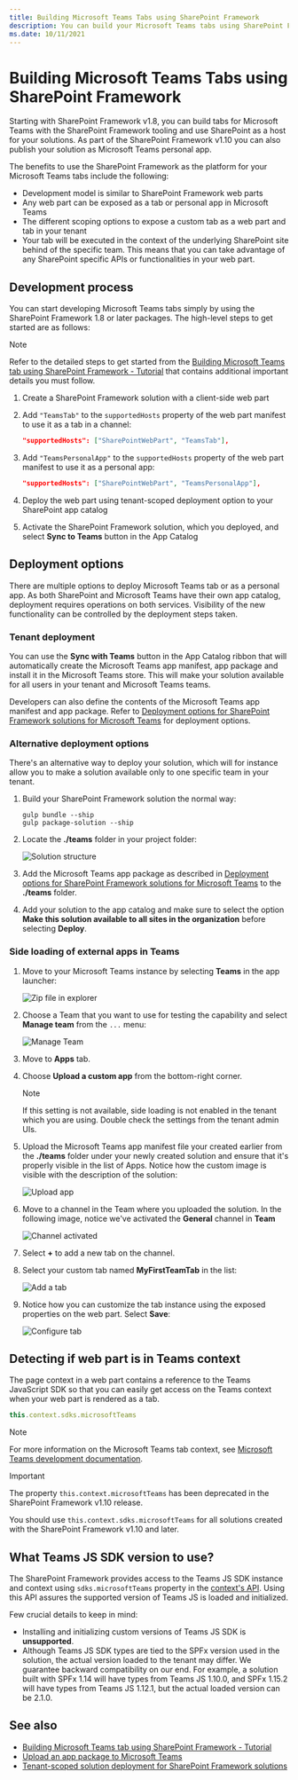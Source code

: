 ```yaml
---
title: Building Microsoft Teams Tabs using SharePoint Framework
description: You can build your Microsoft Teams tabs using SharePoint Framework and utilize the tooling
ms.date: 10/11/2021
---
```

# Building Microsoft Teams Tabs using SharePoint Framework

Starting with SharePoint Framework v1.8, you can build tabs for Microsoft Teams with the SharePoint Framework tooling and use SharePoint as a host for your solutions. As part of the SharePoint Framework v1.10 you can also publish your solution as Microsoft Teams personal app.

The benefits to use the SharePoint Framework as the platform for your Microsoft Teams tabs include the following:

- Development model is similar to SharePoint Framework web parts
- Any web part can be exposed as a tab or personal app in Microsoft Teams
- The different scoping options to expose a custom tab as a web part and tab in your tenant
- Your tab will be executed in the context of the underlying SharePoint site behind of the specific team. This means that you can take advantage of any SharePoint specific APIs or functionalities in your web part.

## Development process

You can start developing Microsoft Teams tabs simply by using the SharePoint Framework 1.8 or later packages. The high-level steps to get started are as follows:

> [!NOTE]
> Refer to the detailed steps to get started from the [Building Microsoft Teams tab using SharePoint Framework - Tutorial](web-parts/get-started/using-web-part-as-ms-teams-tab.md) that contains additional important details you must follow.

1. Create a SharePoint Framework solution with a client-side web part
1. Add `"TeamsTab"` to the `supportedHosts` property of the web part manifest to use it as a tab in a channel:

    ```json
    "supportedHosts": ["SharePointWebPart", "TeamsTab"],
    ```

1. Add `"TeamsPersonalApp"` to the `supportedHosts` property of the web part manifest to use it as a personal app:

    ```json
    "supportedHosts": ["SharePointWebPart", "TeamsPersonalApp"],
    ```

1. Deploy the web part using tenant-scoped deployment option to your SharePoint app catalog
1. Activate the SharePoint Framework solution, which you deployed, and select **Sync to Teams** button in the App Catalog

## Deployment options

There are multiple options to deploy Microsoft Teams tab or as a personal app. As both SharePoint and Microsoft Teams have their own app catalog, deployment requires operations on both services. Visibility of the new functionality can be controlled by the deployment steps taken.

### Tenant deployment

You can use the **Sync with Teams** button in the App Catalog ribbon that will automatically create the Microsoft Teams app manifest, app package and install it in the Microsoft Teams store. This will make your solution available for all users in your tenant and Microsoft Teams teams.

Developers can also define the contents of the Microsoft Teams app manifest and app package. Refer to [Deployment options for SharePoint Framework solutions for Microsoft Teams](deployment-spfx-teams-solutions.md) for deployment options.

### Alternative deployment options

There's an alternative way to deploy your solution, which will for instance allow you to make a solution available only to one specific team in your tenant.

1. Build your SharePoint Framework solution the normal way:

    ```console
    gulp bundle --ship
    gulp package-solution --ship
    ```

1. Locate the **./teams** folder in your project folder:

    ![Solution structure](../images/sp-teams-solution-structure.png)

1. Add the Microsoft Teams app package as described in [Deployment options for SharePoint Framework solutions for Microsoft Teams](deployment-spfx-teams-solutions.md#developer-provided-microsoft-teams-app-manifest--package) to the **./teams** folder.
1. Add your solution to the app catalog and make sure to select the option **Make this solution available to all sites in the organization** before selecting **Deploy**.

### Side loading of external apps in Teams

1. Move to your Microsoft Teams instance by selecting **Teams** in the app launcher:

    ![Zip file in explorer](../images/sp-teams-move-to-teams.png)

1. Choose a Team that you want to use for testing the capability and select **Manage team** from the `...` menu:

    ![Manage Team](../images/sp-teams-manage-team.png)

1. Move to **Apps** tab.
1. Choose **Upload a custom app** from the bottom-right corner.

    > [!NOTE]
    > If this setting is not available, side loading is not enabled in the tenant which you are using. Double check the settings from the tenant admin UIs.

1. Upload the Microsoft Teams app manifest file your created earlier from the **./teams** folder under your newly created solution and ensure that it's properly visible in the list of Apps. Notice how the custom image is visible with the description of the solution:

    ![Upload app](../images/sp-teams-app-uploaded.png)

1. Move to a channel in the Team where you uploaded the solution. In the following image, notice we've activated the **General** channel in **Team**

    ![Channel activated](../images/sp-teams-channel-activated.png)

1. Select **+** to add a new tab on the channel.
1. Select your custom tab named **MyFirstTeamTab** in the list:

    ![Add a tab](../images/sp-teams-add-a-tab.png)

1. Notice how you can customize the tab instance using the exposed properties on the web part. Select **Save**:

    ![Configure tab](../images/sp-teams-configure-tab.png)

## Detecting if web part is in Teams context

The page context in a web part contains a reference to the Teams JavaScript SDK so that you can easily get access on the Teams context when your web part is rendered as a tab.

```javascript
this.context.sdks.microsoftTeams
```

> [!NOTE]
> For more information on the Microsoft Teams tab context, see [Microsoft Teams development documentation](/microsoftteams/platform/concepts/tabs/tabs-context).

> [!IMPORTANT]
> The property `this.context.microsoftTeams` has been deprecated in the SharePoint Framework v1.10 release.
>
> You should use `this.context.sdks.microsoftTeams` for all solutions created with the SharePoint Framework v1.10 and later.

## What Teams JS SDK version to use?

The SharePoint Framework provides access to the Teams JS SDK instance and context using `sdks.microsoftTeams` property in the [context's API](/javascript/api/sp-webpart-base/webpartcontext#@microsoft-sp-webpart-base-webpartcontext-sdks-member).
Using this API assures the supported version of Teams JS is loaded and initialized.

Few crucial details to keep in mind:
- Installing and initializing custom versions of Teams JS SDK is **unsupported**.
- Although Teams JS SDK types are tied to the SPFx version used in the solution, the actual version loaded to the tenant may differ. We guarantee backward compatibility on our end. For example, a solution built with SPFx 1.14 will have types from Teams JS 1.10.0, and SPFx 1.15.2 will have types from Teams JS 1.12.1, but the actual loaded version can be 2.1.0. 

## See also

- [Building Microsoft Teams tab using SharePoint Framework - Tutorial](web-parts/get-started/using-web-part-as-ms-teams-tab.md)
- [Upload an app package to Microsoft Teams](/microsoftteams/platform/concepts/apps/apps-upload)
- [Tenant-scoped solution deployment for SharePoint Framework solutions](tenant-scoped-deployment.md)

